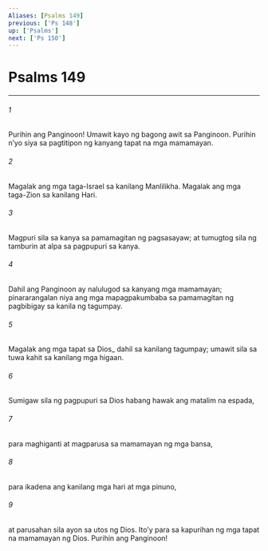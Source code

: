 ```yaml
---
Aliases: [Psalms 149]
previous: ['Ps 148']
up: ['Psalms']
next: ['Ps 150']
---
```

# Psalms 149

***






















###### 1 










Purihin ang Panginoon! Umawit kayo ng bagong awit sa Panginoon. Purihin nʼyo siya sa pagtitipon ng kanyang tapat na mga mamamayan. 





















###### 2 










Magalak ang mga taga-Israel sa kanilang Manlilikha. Magalak ang mga taga-Zion sa kanilang Hari. 





















###### 3 










Magpuri sila sa kanya sa pamamagitan ng pagsasayaw; at tumugtog sila ng tamburin at alpa sa pagpupuri sa kanya. 





















###### 4 










Dahil ang Panginoon ay nalulugod sa kanyang mga mamamayan; pinararangalan niya ang mga mapagpakumbaba sa pamamagitan ng pagbibigay sa kanila ng tagumpay. 





















###### 5 










Magalak ang mga tapat sa Dios_ dahil sa kanilang tagumpay; umawit sila sa tuwa kahit sa kanilang mga higaan. 





















###### 6 










Sumigaw sila ng pagpupuri sa Dios habang hawak ang matalim na espada, 





















###### 7 










para maghiganti at magparusa sa mamamayan ng mga bansa, 





















###### 8 










para ikadena ang kanilang mga hari at mga pinuno, 





















###### 9 










at parusahan sila ayon sa utos ng Dios. Itoʼy para sa kapurihan ng mga tapat na mamamayan ng Dios. Purihin ang Panginoon!
